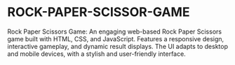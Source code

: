 # ROCK-PAPER-SCISSOR-GAME
Rock Paper Scissors Game: An engaging web-based Rock Paper Scissors game built with HTML, CSS, and JavaScript. Features a responsive design, interactive gameplay, and dynamic result displays. The UI adapts to desktop and mobile devices, with a stylish and user-friendly interface.
